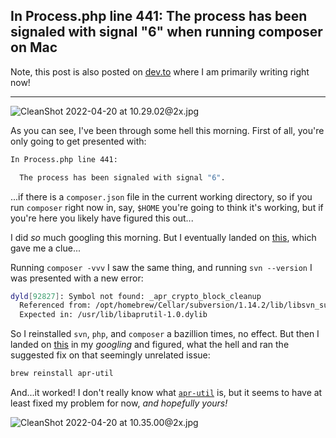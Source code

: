 ## In Process.php line 441: The process has been signaled with signal "6" when running composer on Mac

Note, this post is also posted on [dev.to](https://dev.to/aubreypwd/in-processphp-line-441-the-process-has-been-signaled-with-signal-6-when-running-composer-on-mac-5b62) where I am primarily writing right now!

----------

![CleanShot 2022-04-20 at 10.29.02@2x.jpg](https://cdn.hashnode.com/res/hashnode/image/upload/v1650472147900/8Udoy1bou.jpg)

As you can see, I've been through some hell this morning. First of all, you're only going to get presented with:

```bash
In Process.php line 441:

  The process has been signaled with signal "6".
```

...if there is a `composer.json` file in the current working directory, so if you run `composer` right now in, say, `$HOME` you're going to think it's working, but if you're here you likely have figured this out...

I did _so_ much googling this morning. But I eventually landed on [this](https://bekirdag.com/post/macosx-composer-the-process-has-been-signaled-with-signal-6/), which gave me a clue...

Running `composer -vvv` I saw the same thing, and running `svn --version` I was presented with a new error:

```bash
dyld[92827]: Symbol not found: _apr_crypto_block_cleanup
  Referenced from: /opt/homebrew/Cellar/subversion/1.14.2/lib/libsvn_subr-1.0.dylib
  Expected in: /usr/lib/libaprutil-1.0.dylib
```

So I reinstalled `svn`, `php`, and `composer` a bazillion times, no effect. But then I landed on [this](https://github.com/afragen/setup-phpunit/issues/5) in my _googling_ and figured, what the hell and ran the suggested fix on that seemingly unrelated issue:


```bash
brew reinstall apr-util
```

And...it worked! I don't really know what [`apr-util`](https://formulae.brew.sh/formula/apr-util#default) is, but it seems to have at least fixed my problem for now, *and hopefully yours!*

![CleanShot 2022-04-20 at 10.35.00@2x.jpg](https://cdn.hashnode.com/res/hashnode/image/upload/v1650472505732/VnIojsO06.jpg)
